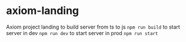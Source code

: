 # axiom-landing
Axiom project landing
to build server from ts to js ```npm run build```
to start server in dev ```npm run dev```
to start server in prod ```npm run start```